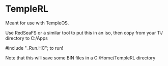 # TempleRL

Meant for use with TempleOS.

Use RedSeaFS or a similar tool to put this in an iso, then copy from your T:/ directory to C:/Apps

#include "_Run.HC"; to run!

Note that this will save some BIN files in a C:/Home/TempleRL directory
